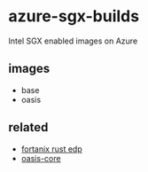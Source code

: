 # azure-sgx-builds

Intel SGX enabled images on Azure

## images

* base
* oasis

## related

* [fortanix rust edp](https://github.com/fortanix/rust-sgx)
* [oasis-core](https://github.com/oasislabs/oasis-core)
